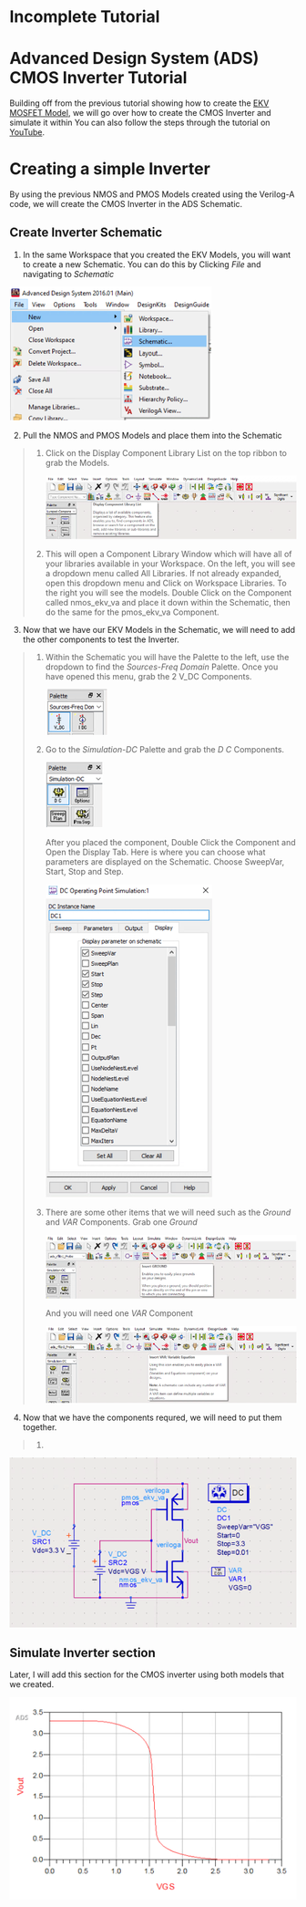 # Incomplete Tutorial

# Advanced Design System (ADS) CMOS Inverter Tutorial
Building off from the previous tutorial showing how to create the [EKV MOSFET Model](https://github.com/J0NTrollston/ADS-EKV2.6-Model/tree/dd347d0c8e608031fab5bb2bc43bb72b4c067ee1/EKV_Models), we will go over how to create the CMOS Inverter and simulate it within You can also follow the steps through the tutorial on [YouTube](https://youtu.be/B8LCLi1V34s).

# Creating a simple Inverter
By using the previous NMOS and PMOS Models created using the Verilog-A code, we will create the CMOS Inverter in the ADS Schematic. 

## Create Inverter Schematic
1. In the same Workspace that you created the EKV Models, you will want to create a new Schematic. You can do this by Clicking *File* and navigating to *Schematic*

![New schematic](Images/New_Schematic.png)

2. Pull the NMOS and PMOS Models and place them into the Schematic
> 1. Click on the Display Component Library List on the top ribbon to grab the Models.
> 
>    ![Component Library](Images/Display_Component_Library_List.png)
>
> 2. This will open a Component Library Window which will have all of your libraries available in your Workspace. On the left, you will see a dropdown menu called All Libraries. If not already expanded, open this dropdown menu and Click on Workspace Libraries. To the right you will see the models. Double Click on the Component called nmos_ekv_va and place it down within the Schematic, then do the same for the pmos_ekv_va Component.

3. Now that we have our EKV Models in the Schematic, we will need to add the other components to test the Inverter.
> 1. Within the Schematic you will have the Palette to the left, use the dropdown to find the *Sources-Freq Domain* Palette. Once you have opened this menu, grab the 2 V_DC Components.
>
>    ![DC Volt Component](Images/Sources_Freq_Domain.png)
>
> 2. Go to the *Simulation-DC* Palette and grab the *D C* Components.
>
>    ![DC Component](Images/Simulation_DC.png)
>
>    After you placed the component, Double Click the Component and Open the Display Tab. Here is where you can choose what parameters are displayed on the Schematic. Choose SweepVar, Start, Stop and Step.
>
>    ![DC Display](Images/DC_Display.png)
>
> 3. There are some other items that we will need such as the *Ground* and *VAR* Components.
>    Grab one *Ground*
>
>    ![Ground Component](Images/Ground_Component.png)
>
>    And you will need one *VAR* Component
>
>    ![VAR Component](Images/VAR_Component.png)

4. Now that we have the components requred, we will need to put them together.
> 1. 
![p9](Images/CMOS_Inverter_Schematic.png)

## Simulate Inverter section
Later, I will add this section for the CMOS inverter using both models that we created. 



![p9](Images/CMOS_Inverter_VoutVsVin.png)



[^1]: [EFPL CMOS 0.5um Parameter Set](https://www.epfl.ch/labs/iclab/ekv/verilog-a/0_5um_cmos_par/)
[^2]: [GitHub FOSS EKVv2.6](https://github.com/ekv26/model)
[^3]: [EFPL EKV Examples](https://www.epfl.ch/labs/iclab/ekv/verilog-a/)
[^4]: [Altium Parameter Reference](https://techdocs.altium.com/display/AMSE/Metal+Oxide+Semiconductor+Field-Effect+Transistor+(MOSFET)+Model)
[^5]: [GMIN parameter](https://web.eece.maine.edu/~hummels/classes/ece342/docs/simetrix_simulatorreference.pdf)
